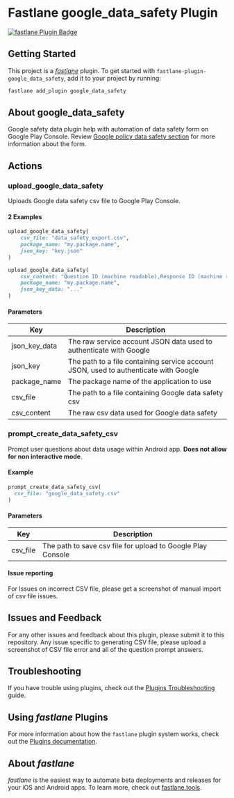 # Fastlane google_data_safety Plugin

[![fastlane Plugin Badge](https://rawcdn.githack.com/fastlane/fastlane/master/fastlane/assets/plugin-badge.svg)](https://rubygems.org/gems/fastlane-plugin-google_data_safety)

## Getting Started

This project is a [_fastlane_](https://github.com/fastlane/fastlane) plugin. To get started with `fastlane-plugin-google_data_safety`, add it to your project by running:

```bash
fastlane add_plugin google_data_safety
```

## About google_data_safety

Google safety data plugin help with automation of data safety form on Google Play Console. Review [Google policy data safety section](https://support.google.com/googleplay/android-developer/answer/10787469?hl=en) for more information about the form.

## Actions

### upload_google_data_safety

Uploads Google data safety csv file to Google Play Console.

#### 2 Examples

```ruby
upload_google_data_safety(
    csv_file: "data_safety_export.csv",
    package_name: "my.package.name",
    json_key: "key.json"
)
```

```ruby
upload_google_data_safety(
    csv_content: "Question ID (machine readable),Response ID (machine readable),Response value,Answer requirement,Human-friendly question label\n ...",
    package_name: "my.package.name",
    json_key_data: "..."
)
```

#### Parameters

| Key | Description |
| --- | ----------- |
| json_key_data | The raw service account JSON data used to authenticate with Google |
| json_key | The path to a file containing service account JSON, used to authenticate with Google |
| package_name | The package name of the application to use |
| csv_file | The path to a file containing Google data safety csv |
| csv_content | The raw csv data used for Google data safety |

### prompt_create_data_safety_csv

Prompt user questions about data usage within Android app.
**Does not allow for non interactive mode**.

#### Example

```ruby
prompt_create_data_safety_csv(
  csv_file: "google_data_safety.csv"
)
```

#### Parameters

| Key | Description |
| --- | ----------- |
| csv_file | The path to save csv file for upload to Google Play Console |

#### Issue reporting

For Issues on incorrect CSV file, please get a screenshot of manual import of csv file issues.

## Issues and Feedback

For any other issues and feedback about this plugin, please submit it to this repository. Any issue specific to generating CSV file, please upload a screenshot of CSV file error and all of the question prompt answers.

## Troubleshooting

If you have trouble using plugins, check out the [Plugins Troubleshooting](https://docs.fastlane.tools/plugins/plugins-troubleshooting/) guide.

## Using _fastlane_ Plugins

For more information about how the `fastlane` plugin system works, check out the [Plugins documentation](https://docs.fastlane.tools/plugins/create-plugin/).

## About _fastlane_

_fastlane_ is the easiest way to automate beta deployments and releases for your iOS and Android apps. To learn more, check out [fastlane.tools](https://fastlane.tools).
